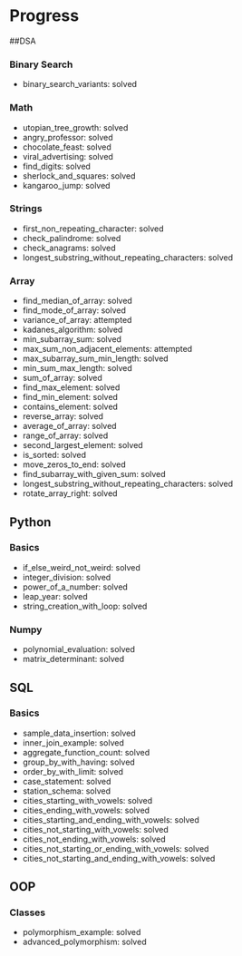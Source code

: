 # Progress

##DSA
### Binary Search
- binary_search_variants: solved

### Math
- utopian_tree_growth: solved
- angry_professor: solved
- chocolate_feast: solved
- viral_advertising: solved
- find_digits: solved
- sherlock_and_squares: solved
- kangaroo_jump: solved

### Strings
- first_non_repeating_character: solved
- check_palindrome: solved
- check_anagrams: solved
- longest_substring_without_repeating_characters: solved

### Array
- find_median_of_array: solved
- find_mode_of_array: solved
- variance_of_array: attempted
- kadanes_algorithm: solved
- min_subarray_sum: solved
- max_sum_non_adjacent_elements: attempted
- max_subarray_sum_min_length: solved
- min_sum_max_length: solved
- sum_of_array: solved
- find_max_element: solved
- find_min_element: solved
- contains_element: solved
- reverse_array: solved
- average_of_array: solved
- range_of_array: solved
- second_largest_element: solved
- is_sorted: solved
- move_zeros_to_end: solved
- find_subarray_with_given_sum: solved
- longest_substring_without_repeating_characters: solved
- rotate_array_right: solved

## Python
### Basics
- if_else_weird_not_weird: solved
- integer_division: solved
- power_of_a_number: solved
- leap_year: solved
- string_creation_with_loop: solved
### Numpy
- polynomial_evaluation: solved
- matrix_determinant: solved

## SQL
### Basics
- sample_data_insertion: solved
- inner_join_example: solved
- aggregate_function_count: solved
- group_by_with_having: solved
- order_by_with_limit: solved
- case_statement: solved
- station_schema: solved
- cities_starting_with_vowels: solved
- cities_ending_with_vowels: solved
- cities_starting_and_ending_with_vowels: solved
- cities_not_starting_with_vowels: solved
- cities_not_ending_with_vowels: solved
- cities_not_starting_or_ending_with_vowels: solved
- cities_not_starting_and_ending_with_vowels: solved

## OOP
### Classes
- polymorphism_example: solved
- advanced_polymorphism: solved
